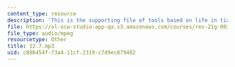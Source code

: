 ```yaml
---
content_type: resource
description: 'This is the supporting file of tools based on life in tianjin. '
file: https://ol-ocw-studio-app-qa.s3.amazonaws.com/courses/res-21g-003-learning-chinese-a-foundation-course-in-mandarin-spring-2011/c886454f73a411cf2319c7d9ec079402_12.7.mp3
file_type: audio/mpeg
resourcetype: Other
title: 12.7.mp3
uid: c886454f-73a4-11cf-2319-c7d9ec079402
---
```

